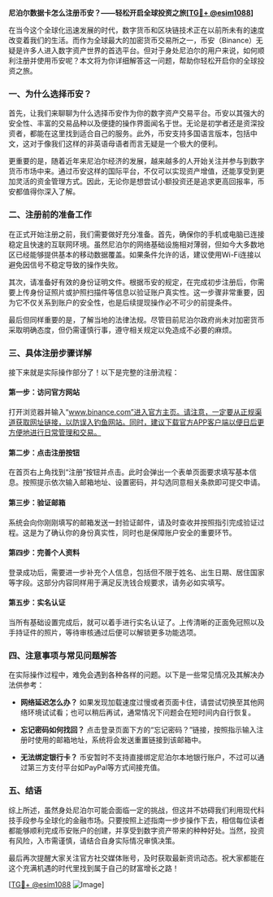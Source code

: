 **尼泊尔数据卡怎么注册币安？——轻松开启全球投资之旅[[TG💪+ @esim1088](https://t.me/s/esim1088)]**

在当今这个全球化迅速发展的时代，数字货币和区块链技术正在以前所未有的速度改变着我们的生活。而作为全球最大的加密货币交易所之一，币安（Binance）无疑是许多人进入数字资产世界的首选平台。但对于身处尼泊尔的用户来说，如何顺利注册并使用币安呢？本文将为你详细解答这一问题，帮助你轻松开启你的全球投资之旅。

### 一、为什么选择币安？

首先，让我们来聊聊为什么选择币安作为你的数字资产交易平台。币安以其强大的安全性、丰富的交易品种以及便捷的操作界面闻名于世。无论是初学者还是资深投资者，都能在这里找到适合自己的服务。此外，币安支持多国语言版本，包括中文，这对于像我们这样的非英语母语者而言无疑是一个极大的便利。

更重要的是，随着近年来尼泊尔经济的发展，越来越多的人开始关注并参与到数字货币市场中来。通过币安这样的国际平台，不仅可以实现资产增值，还能享受到更加灵活的资金管理方式。因此，无论你是想尝试小额投资还是追求更高回报率，币安都值得你深入了解。

### 二、注册前的准备工作

在正式开始注册之前，我们需要做好充分准备。首先，确保你的手机或电脑已连接稳定且快速的互联网环境。虽然尼泊尔的网络基础设施相对薄弱，但如今大多数地区已经能够提供基本的移动数据覆盖。如果条件允许的话，建议使用Wi-Fi连接以避免因信号不稳定导致的操作失败。

其次，请准备好有效的身份证明文件。根据币安的规定，在完成初步注册后，你需要上传身份证照片或护照扫描件等信息以验证账户真实性。这一步骤非常重要，因为它不仅关系到账户的安全性，也是后续提现操作必不可少的前提条件。

最后但同样重要的是，了解当地的法律法规。尽管目前尼泊尔政府尚未对加密货币采取明确态度，但仍需谨慎行事，遵守相关规定以免造成不必要的麻烦。

### 三、具体注册步骤详解

接下来就是实际操作部分了！以下是完整的注册流程：

#### 第一步：访问官方网站
打开浏览器并输入“www.binance.com”进入官方主页。请注意，一定要从正规渠道获取网址链接，以防误入钓鱼网站。同时，建议下载官方APP客户端以便日后更方便地进行日常管理和交易。

#### 第二步：点击注册按钮
在首页右上角找到“注册”按钮并点击。此时会弹出一个表单页面要求填写基本信息。按照提示依次输入邮箱地址、设置密码，并勾选同意相关条款即可提交申请。

#### 第三步：验证邮箱
系统会向你刚刚填写的邮箱发送一封验证邮件，请及时查收并按照指引完成验证过程。这是为了确认你的身份真实性，同时也是保障账户安全的重要环节。

#### 第四步：完善个人资料
登录成功后，需要进一步补充个人信息，包括但不限于姓名、出生日期、居住国家等字段。这部分内容同样用于满足反洗钱合规要求，请务必如实填写。

#### 第五步：实名认证
当所有基础设置完成后，就可以着手进行实名认证了。上传清晰的正面免冠照以及手持证件的照片，等待审核通过后便可以解锁更多功能选项。

### 四、注意事项与常见问题解答

在实际操作过程中，难免会遇到各种各样的问题。以下是一些常见情况及其解决办法供参考：

- **网络延迟怎么办？**
   如果发现加载速度过慢或者页面卡住，请尝试切换至其他网络环境试试看；也可以稍后再试，通常情况下问题会在短时间内自行恢复。

- **忘记密码如何找回？**
   点击登录页面下方的“忘记密码？”链接，按照指示输入注册时使用的邮箱地址，系统将会发送重置链接到该邮箱中。

- **无法绑定银行卡？**
   币安暂时不支持直接绑定尼泊尔本地银行账户，不过可以通过第三方支付平台如PayPal等方式间接充值。

### 五、结语

综上所述，虽然身处尼泊尔可能会面临一定的挑战，但这并不妨碍我们利用现代科技手段参与全球化的金融市场。只要按照上述指南一步步操作下去，相信每位读者都能够顺利完成币安账户的创建，并享受到数字资产带来的种种好处。当然，投资有风险，入市需谨慎，请结合自身实际情况审慎决策。

最后再次提醒大家关注官方社交媒体账号，及时获取最新资讯动态。祝大家都能在这个充满机遇的时代里找到属于自己的财富增长之路！

[[TG💪+ @esim1088](https://t.me/s/esim1088) ![Image](https://i.postimg.cc/4NQfJmqS/Snipaste-2025-05-13-00-14-12.png)]